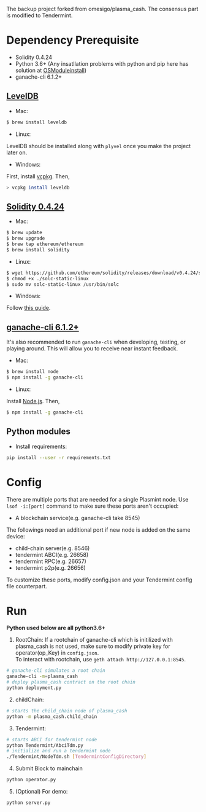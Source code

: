 The backup project forked from omesigo/plasma_cash. The consensus part is modified to Tendermint.
# Dependency Prerequisite

* Solidity 0.4.24
* Python 3.6+ (Any insatllation problems with python and pip here has solution at [OSModuleinstall](https://github.com/yenchihliao/OSModuleInstall))
* ganache-cli 6.1.2+

## [LevelDB](https://github.com/google/leveldb)

* Mac:
```bash
$ brew install leveldb
```

* Linux:

LevelDB should be installed along with `plyvel` once you make the project later on.

* Windows:

First, install [vcpkg](https://github.com/Microsoft/vcpkg). Then,

```bash
> vcpkg install leveldb
```

## [Solidity 0.4.24](https://github.com/ethereum/solidity/releases/tag/v0.4.24)

* Mac:
```bash
$ brew update
$ brew upgrade
$ brew tap ethereum/ethereum
$ brew install solidity
```

* Linux:
```bash
$ wget https://github.com/ethereum/solidity/releases/download/v0.4.24/solc-static-linux
$ chmod +x ./solc-static-linux
$ sudo mv solc-static-linux /usr/bin/solc
```

* Windows:

Follow [this guide](https://solidity.readthedocs.io/en/v0.4.21/installing-solidity.html#prerequisites-windows).

## [ganache-cli 6.1.2+](https://github.com/trufflesuite/ganache-cli)

It's also recommended to run `ganache-cli` when developing, testing, or playing around. This will allow you to receive near instant feedback.

* Mac:
```bash
$ brew install node
$ npm install -g ganache-cli
```

* Linux:

Install [Node.js](https://nodejs.org/en/download/). Then,
```bash
$ npm install -g ganache-cli
```

## Python modules

* Install requirements:
```bash
pip install --user -r requirements.txt
```
# Config
There are multiple ports that are needed for a single Plasmint node. Use `lsof -i:[port]` command to make sure these ports aren't occupied:

* A blockchain service(e.g. ganache-cli take 8545)

The followings need an additional port if new node is added on the same device:

* child-chain server(e.g. 8546)
* tendermint ABCI(e.g. 26658)
* tendermint RPC(e.g. 26657)
* tendermint p2p(e.g. 26656)

To customize these ports, modify config.json and your Tendermint config file counterpart.

# Run

**Python used below are all python3.6+**

1. RootChain:
If a rootchain of ganache-cli which is initilized with plasma_cash is not used, make sure to modify private key for operator(op_Key) in `config.json`.  
To interact with rootchain, use `geth attach http://127.0.0.1:8545`.
```bash
# ganache-cli simulates a root chain
ganache-cli -m=plasma_cash
# deploy plasma_cash contract on the root chain
python deployment.py
```
2. childChain:
```bash
# starts the child_chain node of plasma_cash
python -m plasma_cash.child_chain
```
3. Tendermint:
```bash
# starts ABCI for tendermint node
python Tendermint/AbciTdm.py
# initialize and run a tendermint node
./Tendermint/NodeTdm.sh [TendermintConfigDirectory]
```
4. Submit Block to mainchain
```bash
python operator.py
```

5. (Optional) For demo:
```bash
python server.py
```



